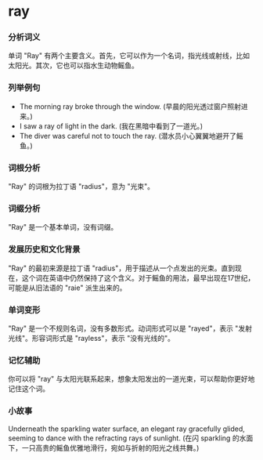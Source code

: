 # ray

### 分析词义

  

单词 "Ray" 有两个主要含义。首先，它可以作为一个名词，指光线或射线，比如太阳光。其次，它也可以指水生动物鳐鱼。

  

### 列举例句

  

*   The morning ray broke through the window. (早晨的阳光透过窗户照射进来。)
*   I saw a ray of light in the dark. (我在黑暗中看到了一道光。)
*   The diver was careful not to touch the ray. (潜水员小心翼翼地避开了鳐鱼。)

  

### 词根分析

  

"Ray" 的词根为拉丁语 "radius"，意为 "光束"。

  

### 词缀分析

  

"Ray" 是一个基本单词，没有词缀。

  

### 发展历史和文化背景

  

"Ray" 的最初来源是拉丁语 "radius"，用于描述从一个点发出的光束。直到现在，这个词在英语中仍然保持了这个含义。对于鳐鱼的用法，最早出现在17世纪，可能是从旧法语的 "raie" 派生出来的。

  

### 单词变形

  

"Ray" 是一个不规则名词，没有多数形式。动词形式可以是 "rayed"，表示 "发射光线"。形容词形式是 "rayless"，表示 "没有光线的"。

  

### 记忆辅助

  

你可以将 "ray" 与太阳光联系起来，想象太阳发出的一道光束，可以帮助你更好地记住这个词。

  

### 小故事

  

Underneath the sparkling water surface, an elegant ray gracefully glided, seeming to dance with the refracting rays of sunlight. (在闪 sparkling 的水面下，一只高贵的鳐鱼优雅地滑行，宛如与折射的阳光之线共舞。)
